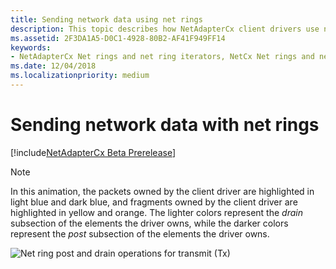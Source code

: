 ```yaml
---
title: Sending network data using net rings
description: This topic describes how NetAdapterCx client drivers use net rings and net ring iterators to send network data.
ms.assetid: 2F3DA1A5-D0C1-4928-80B2-AF41F949FF14
keywords:
- NetAdapterCx Net rings and net ring iterators, NetCx Net rings and net ring iterators, NetAdapterCx PCI devices net ring, NetAdapterCx asynchronous I/O
ms.date: 12/04/2018
ms.localizationpriority: medium
---
```


# Sending network data with net rings

[!include[NetAdapterCx Beta Prerelease](../netcx-beta-prerelease.md)]


> [!NOTE]
> In this animation, the packets owned by the client driver are highlighted in light blue and dark blue, and fragments owned by the client driver are highlighted in yellow and orange. The lighter colors represent the *drain* subsection of the elements the driver owns, while the darker colors represent the *post* subsection of the elements the driver owns.

![Net ring post and drain operations for transmit (Tx)](images/net_ring_post_and_drain_operations_tx.gif "Net ring post and drain operations for transmit (Tx)")
